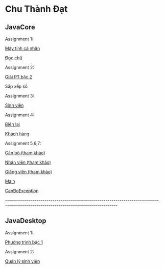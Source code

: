 <!DOCTYPE html>
<html>
<h1>Chu Thành Đạt</h1>
<h2>JavaCore</h2>
    <p>Assignment 1:</p>
<p><a href="https://github.com/FASTTRACKSE/FFSE1702A.JavaCore/blob/master/ffse1702005/java/src/text/Maytinhcanhan.java">Máy tính cá nhân</a></p>
<p><a href="https://github.com/FASTTRACKSE/FFSE1702A.JavaCore/blob/master/ffse1702005/java/src/text/readnumber.java">Đọc chữ</a></p>
    <p>Assignment 2:</p>
<p><a href="https://github.com/FASTTRACKSE/FFSE1702A.JavaCore/blob/master/ffse1702005/java/src/text/Giaipt.java">Giải PT bậc 2</a></p>
<p><a href="https://github.com/FASTTRACKSE/FFSE1702A.JavaCore/blob/master/ffse1702005/java/src/text/Sapxepso.java"></a>Sắp xếp số</p>
    <p>Assignment 3:</p>
<p><a href="#">Sinh viên</a></p>
    <p>Assignment 4:</p>
<p><a href="https://github.com/FASTTRACKSE/FFSE1702A.JavaCore/blob/master/ffse1702005/java/src/text/BienLai.java">Biên lai</a></p>
<p><a href="#">Khách hàng</a></p>
    <p>Assignment 5,6,7:</p>
<p><a href="https://github.com/FASTTRACKSE/FFSE1702A.JavaCore/blob/master/FFSE1702005/java/src/text/CanBo.java">Cán bộ (tham khảo)</a></p>
<p><a href="https://github.com/FASTTRACKSE/FFSE1702A.JavaCore/blob/master/FFSE1702005/java/src/text/NhanVien.java">Nhân viên (tham khảo)</a></p>
<p><a href="https://github.com/FASTTRACKSE/FFSE1702A.JavaCore/blob/master/FFSE1702005/java/src/text/GiangVien.java">Giảng viên (tham khảo)</a></p>
<p><a href="https://github.com/FASTTRACKSE/FFSE1702A.JavaCore/blob/master/FFSE1702005/java/src/text/Main.java">Main</a></p>
<p><a href="https://github.com/FASTTRACKSE/FFSE1702A.JavaCore/blob/master/FFSE1702005/java/src/text/CanBoException.java">CanBoException</a></p>
---------------------------------------------------------------------------------------------------------------------------------------
<h2>JavaDesktop</h2>
    <p>Assignment 1:</p>
<p><a href="https://github.com/FASTTRACKSE/FFSE1702A.JavaCore/blob/master/FFSE1702005/JavaDesktop/src/test/GiaiPT.java">Phương trình bậc 1</a></p>
    <p>Assignment 2:</p>
    <p><a href="https://github.com/FASTTRACKSE/FFSE1702A.JavaCore/blob/master/FFSE1702005/JavaDesktop/src/test/QuanLySV.java">Quản lý sinh viên</a></p>
</html>